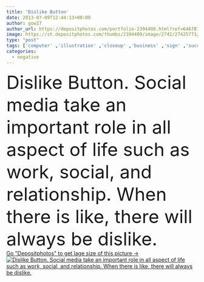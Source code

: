 ```yaml
---
title: 'Dislike Button'
date: 2013-07-09T12:44:13+00:00
author: gow27
author_url: https://depositphotos.com/portfolio-2394409.html?ref=64678756
image: https://st.depositphotos.com/thumbs/2394409/image/2742/27425773/api_thumb_450.jpg?forcejpeg=true
type: "post"
tags: ['computer' ,'illustration' ,'closeup' ,'business' ,'sign' ,'success' ,'attitude' ,'connection' ,'technology' ,'3d' ,'symbol' ,'emotion' ,'concept' ,'idea' ,'icon' ,'service' ,'button' ,'keyboard' ,'digital' ,'press' ,'laptop' ,'pc' ,'network' ,'tool' ,'internet' ,'click' ,'web' ,'negative' ,'online' ,'website' ,'system' ,'quality' ,'media' ,'choice' ,'innovation' ,'control' ,'social' ,'share' ,'decision' ,'word' ,'networking' ,'enter' ,'relationship' ,'like' ,'interaction' ,'program' ,'fail' ,'trend' ,'comment' ,'comments' ]
categories: 
  - negative
---
```

<div aling="center">
            <font size="60"> Dislike Button. Social media take an important role in all aspect of life such as work, social, and relationship. When there is like, there will always be dislike.</font>   
</div>
<div>
    <a href='https://depositphotos.com/27425773/stock-photo-dislike-button.html?ref=64678756' target=_blank > Go "Depositphotos" to get lage size of this picture ->
        <img href='https://depositphotos.com/27425773/stock-photo-dislike-button.html?ref=64678756' src='https://st.depositphotos.com/2394409/2742/i/950/depositphotos_27425773-stock-photo-dislike-button.jpg?forcejpeg=true' alt='Dislike Button. Social media take an important role in all aspect of life such as work, social, and relationship. When there is like, there will always be dislike.' >
    </a>
</div>
